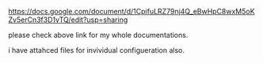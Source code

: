 https://docs.google.com/document/d/1CpifuLRZ79nj4Q_eBwHpC8wxM5oKZv5erCn3f3D1vTQ/edit?usp=sharing

please check above link for my whole documentations.

i  have attahced files for invividual configueration also.
